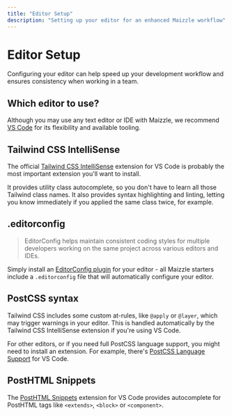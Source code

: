 ```yaml
---
title: "Editor Setup"
description: "Setting up your editor for an enhanced Maizzle workflow"
---
```


# Editor Setup

Configuring your editor can help speed up your development workflow and ensures consistency when working in a team.

## Which editor to use?

Although you may use any text editor or IDE with Maizzle, we recommend [VS Code](https://code.visualstudio.com/) for its flexibility and available tooling.

## Tailwind CSS IntelliSense

The official [Tailwind CSS IntelliSense](https://marketplace.visualstudio.com/items?itemName=bradlc.vscode-tailwindcss) extension for VS Code is probably the most important extension you'll want to install.

It provides utility class autocomplete, so you don't have to learn all those Tailwind class names. It also provides syntax highlighting and linting, letting you know immediately if you applied the same class twice, for example.

## .editorconfig

> EditorConfig helps maintain consistent coding styles for multiple developers working on the same project across various editors and IDEs.

Simply install an [EditorConfig plugin](https://editorconfig.org/#download) for your editor - all Maizzle starters include a `.editorconfig` file that will automatically configure your editor.

## PostCSS syntax

Tailwind CSS includes some custom at-rules, like `@apply` or `@layer`, which may trigger warnings in your editor. This is handled automatically by the Tailwind CSS IntelliSense extension if you're using VS Code.

For other editors, or if you need full PostCSS language support, you might need to install an extension. For example, there's [PostCSS Language Support](https://marketplace.visualstudio.com/items?itemName=csstools.postcss) for VS Code.

## PostHTML Snippets

The [PostHTML Snippets](https://marketplace.visualstudio.com/items?itemName=cossssmin.posthtml) extension for VS Code provides autocomplete for PostHTML tags like `<extends>`, `<block>` or `<component>`.
